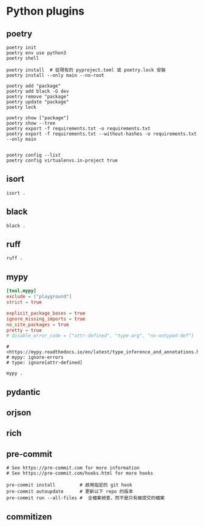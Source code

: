 # Python plugins

## poetry

```bash,icon=.devicon-bash-plain
poetry init
poetry env use python3
poetry shell

poetry install  # 從現有的 pyproject.toml 或 poetry.lock 安裝
poetry install --only main --no-root

poetry add "package"
poetry add black -G dev
poetry remove "package"
poetry update "package"
poetry lock

poetry show ["package"]
poetry show --tree
poetry export -f requirements.txt -o requirements.txt
poetry export -f requirements.txt --without-hashes -o requirements.txt --only main


poetry config --list
poetry config virtualenvs.in-project true
```

## isort

```bash,icon=.devicon-bash-plain
isort .
```

## black

```bash,icon=.devicon-bash-plain
black .
```

## ruff

```bash,icon=.devicon-bash-plain
ruff .
```

## mypy

```toml
[tool.mypy]
exclude = ["playground"]
strict = true

explicit_package_bases = true
ignore_missing_imports = true
no_site_packages = true
pretty = true
# disable_error_code = ["attr-defined", "type-arg", "no-untyped-def"]
```

```python,icon=.devicon-python-plain
# <https://mypy.readthedocs.io/en/latest/type_inference_and_annotations.html>
# mypy: ignore-errors
# type: ignore[attr-defined]
```

```bash,icon=.devicon-bash-plain
mypy .
```

## pydantic

## orjson

## rich

## pre-commit

```bash,icon=.devicon-bash-plain
# See https://pre-commit.com for more information
# See https://pre-commit.com/hooks.html for more hooks

pre-commit install         # 啟用指定的 git hook
pre-commit autoupdate      # 更新以下 repo 的版本
pre-commit run --all-files #  全檔案檢查，而不是只有被提交的檔案
```

## commitizen
